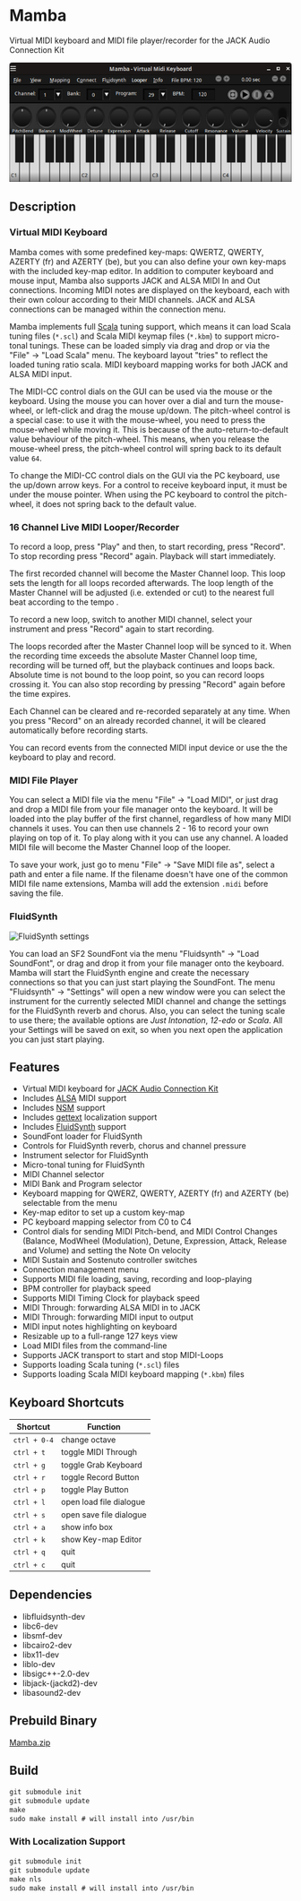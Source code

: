 # Mamba

Virtual MIDI keyboard and MIDI file player/recorder for the JACK Audio Connection Kit

![Mamba](https://github.com/brummer10/Mamba/raw/master/Mamba.png)

## Description

### Virtual MIDI Keyboard

Mamba comes with some predefined key-maps: QWERTZ, QWERTY, AZERTY (fr) and AZERTY (be), but you can
also define your own key-maps with the included key-map editor. In addition to computer keyboard
and mouse input, Mamba also supports JACK and ALSA MIDI In and Out connections. Incoming MIDI notes
are displayed on the keyboard, each with their own colour according to their MIDI channels. JACK
and ALSA connections can be managed within the connection menu.

Mamba implements full [Scala](https://www.huygens-fokker.org/scala/) tuning support, which means it
can load Scala tuning files (`*.scl`) and Scala MIDI keymap files (`*.kbm`) to support micro-tonal
tunings. These can be loaded simply via drag and drop or via the "File" -> "Load Scala" menu. The
keyboard layout "tries" to reflect the loaded tuning ratio scala. MIDI keyboard mapping works for
both JACK and ALSA MIDI input.

The MIDI-CC control dials on the GUI can be used via the mouse or the keyboard. Using the mouse you
can hover over a dial and turn the mouse-wheel, or left-click and drag the mouse up/down. The
pitch-wheel control is a special case: to use it with the mouse-wheel, you need to press the
mouse-wheel while moving it. This is because of the auto-return-to-default value behaviour of the
pitch-wheel. This means, when you release the mouse-wheel press, the pitch-wheel control will
spring back to its default value `64`.

To change the MIDI-CC control dials on the GUI via the PC keyboard, use the up/down arrow keys. For
a control to receive keyboard input, it must be under the mouse pointer. When using the PC keyboard
to control the pitch-wheel, it does not spring back to the default value.

### 16 Channel Live MIDI Looper/Recorder

To record a loop, press "Play" and then, to start recording, press "Record". To stop recording
press "Record" again. Playback will start immediately.

The first recorded channel will become the Master Channel loop. This loop sets the length for all
loops recorded afterwards. The loop length of the Master Channel will be adjusted (i.e. extended or
cut) to the nearest full beat according to the tempo .

To record a new loop, switch to another MIDI channel, select your instrument and press "Record"
again to start recording.

The loops recorded after the Master Channel loop will be synced to it. When the recording time
exceeds the absolute Master Channel loop time, recording will be turned off, but the playback
continues and loops back. Absolute time is not bound to the loop point, so you can record loops
crossing it. You can also stop recording by pressing "Record" again before the time expires.

Each Channel can be cleared and re-recorded separately at any time. When you press "Record" on an
already recorded channel, it will be cleared automatically before recording starts.

You can record events from the connected MIDI input device or use the the keyboard to play and
record.

### MIDI File Player

You can select a MIDI file via the menu "File" -> "Load MIDI", or just drag and drop a MIDI file
from your file manager onto the keyboard. It will be loaded into the play buffer of the first
channel, regardless of how many MIDI channels it uses. You can then use channels 2 - 16 to record
your own playing on top of it. To play along with it you can use any channel. A loaded MIDI file
will become the Master Channel loop of the looper.

To save your work, just go to menu "File" -> "Save MIDI file as", select a path and enter a file
name. If the filename doesn't have one of the common MIDI file name extensions, Mamba will add the
extension `.midi` before saving the file.

### FluidSynth

![FluidSynth settings](https://github.com/brummer10/Mamba/raw/master/Fluidsynth-settings.png)

You can load an SF2 SoundFont via the menu "Fluidsynth" -> "Load SoundFont", or drag and drop it
from your file manager onto the keyboard. Mamba will start the FluidSynth engine and create the
necessary connections so that you can just start playing the SoundFont. The menu "Fluidsynth" ->
"Settings" will open a new window were you can select the instrument for the currently selected
MIDI channel and change the settings for the FluidSynth reverb and chorus. Also, you can select the
tuning scale to use there; the available options are *Just Intonation*, *12-edo* or *Scala*. All
your Settings will be saved on exit, so when you next open the application you can just start
playing.

## Features

- Virtual MIDI keyboard for [JACK Audio Connection Kit](https://jackaudio.org/)
- Includes [ALSA](https://www.alsa-project.org/wiki/Main_Page) MIDI support
- Includes [NSM](https://linuxaudio.github.io/new-session-manager/) support
- Includes [gettext](https://www.gnu.org/software/gettext/) localization support
- Includes [FluidSynth](https://github.com/FluidSynth/fluidsynth) support
- SoundFont loader for FluidSynth
- Controls for FluidSynth reverb, chorus and channel pressure
- Instrument selector for FluidSynth
- Micro-tonal tuning for FluidSynth
- MIDI Channel selector
- MIDI Bank and Program selector
- Keyboard mapping for QWERZ, QWERTY, AZERTY (fr) and AZERTY (be) selectable from the menu
- Key-map editor to set up a custom key-map
- PC keyboard mapping selector from C0 to C4
- Control dials for sending MIDI Pitch-bend, and MIDI Control Changes (Balance, ModWheel (Modulation), Detune, Expression, Attack, Release and Volume) and setting the Note On velocity
- MIDI Sustain and Sostenuto controller switches
- Connection management menu
- Supports MIDI file loading, saving, recording and loop-playing
- BPM controller for playback speed
- Supports MIDI Timing Clock for playback speed
- MIDI Through: forwarding ALSA MIDI in to JACK
- MIDI Through: forwarding MIDI input to output
- MIDI input notes highlighting on keyboard
- Resizable up to a full-range 127 keys view
- Load MIDI files from the command-line
- Supports JACK transport to start and stop MIDI-Loops
- Supports loading Scala tuning (`*.scl`) files
- Supports loading Scala MIDI keyboard mapping (`*.kbm`) files

## Keyboard Shortcuts

| Shortcut      | Function                 |
| ------------- | ------------------------ |
| `ctrl + 0-4`  |  change octave           |
| `ctrl + t`    |  toggle MIDI Through     |
| `ctrl + g`    |  toggle Grab Keyboard    |
| `ctrl + r`    |  toggle Record Button    |
| `ctrl + p`    |  toggle Play Button      |
| `ctrl + l`    |  open load file dialogue |
| `ctrl + s`    |  open save file dialogue |
| `ctrl + a`    |  show info box           |
| `ctrl + k`    |  show Key-map Editor     |
| `ctrl + q`    |  quit                    |
| `ctrl + c`    |  quit                    |

## Dependencies

- libfluidsynth-dev
- libc6-dev
- libsmf-dev
- libcairo2-dev
- libx11-dev
- liblo-dev
- libsigc++-2.0-dev
- libjack-(jackd2)-dev
- libasound2-dev

## Prebuild Binary

[Mamba.zip](https://github.com/brummer10/Mamba/releases/download/Latest/Mamba.zip)

## Build

```con
git submodule init
git submodule update
make
sudo make install # will install into /usr/bin
```

### With Localization Support

```con
git submodule init
git submodule update
make nls
sudo make install # will install into /usr/bin
```
